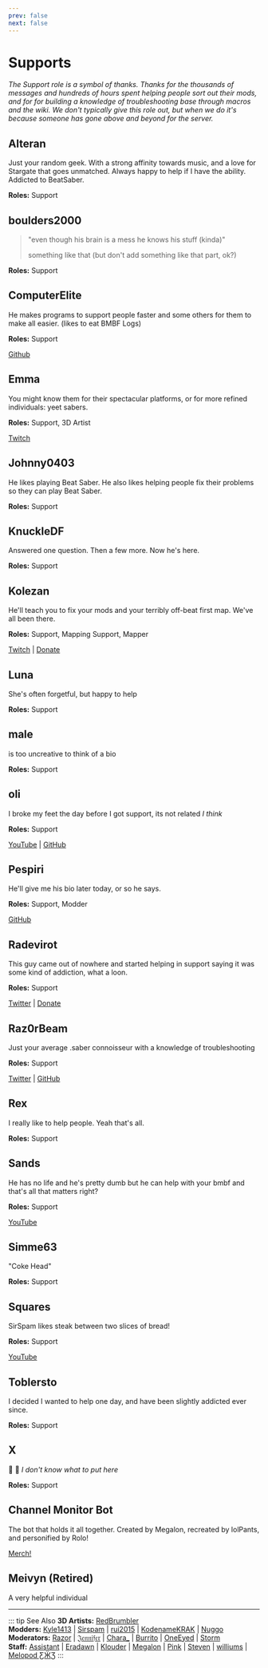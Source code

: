 ```yaml
---
prev: false
next: false
---
```


# Supports

_The Support role is a symbol of thanks. Thanks for the thousands of messages and hundreds of hours spent helping people
sort out their mods, and for for building a knowledge of troubleshooting base through macros and the wiki. We don't typically
give this role out, but when we do it's because someone has gone above and beyond for the server._

## Alteran

Just your random geek. With a strong affinity towards music, and a love for Stargate that goes unmatched.
Always happy to help if I have the ability.  
Addicted to BeatSaber.

**Roles:** Support

## boulders2000

> "even though his brain is a mess he knows his stuff (kinda)"
>
> something like that (but don't add something like that part, ok?)

**Roles:** Support

## ComputerElite

He makes programs to support people faster and some others for them to make all easier. (likes to eat BMBF Logs)

**Roles:** Support

[Github](https://github.com/ComputerElite/)

## Emma

You might know them for their spectacular platforms, or for more refined individuals: yeet sabers.

**Roles:** Support, 3D Artist

[Twitch](https://www.twitch.tv/therealkleinba)

## Johnny0403

He likes playing Beat Saber. He also likes helping people fix their problems so they can play Beat Saber.

**Roles:** Support

## KnuckleDF

Answered one question. Then a few more. Now he's here.

**Roles:** Support

## Kolezan

He'll teach you to fix your mods and your terribly off-beat first map. We've all been there.

**Roles:** Support, Mapping Support, Mapper

[Twitch](https://www.twitch.tv/kolezan) | [Donate](https://paypal.me/kolezan)

## Luna

She's often forgetful, but happy to help

**Roles:** Support

## male

is too uncreative to think of a bio

**Roles:** Support

## oli

I broke my feet the day before I got support, its not related _I think_

**Roles:** Support

[YouTube](https://www.youtube.com/@gikmo8246) | [GitHub](https://github.com/oli-ctrl)

## Pespiri

He'll give me his bio later today, or so he says.

**Roles:** Support, Modder

[GitHub](https://github.com/pespiri)

## Radevirot

This guy came out of nowhere and started helping in support saying it was some kind of addiction, what a loon.

**Roles:** Support

[Twitter](https://twitter.com/Radevirot) | [Donate](https://paypal.me/Radevirot)

## Raz0rBeam

Just your average .saber connoisseur with a knowledge of troubleshooting

**Roles:** Support

[Twitter](https://www.twitter.com/Raz0rBeam) | [GitHub](https://www.github.com/Raz0rBeam)

## Rex

I really like to help people. Yeah that's all.

**Roles:** Support

## Sands

He has no life and he's pretty dumb but he can help with your bmbf and that's all that matters right?

**Roles:** Support

[YouTube](https://www.youtube.com/channel/UCiZEAQOgVABYs1-u3psPezg)

## Simme63

"Coke Head"

**Roles:** Support

## Squares

SirSpam likes steak between two slices of bread!

**Roles:** Support

[YouTube](https://www.youtube.com/channel/UCaQ7PLj4AqGHZnqQVjc_XBQ)

## Toblersto

I decided I wanted to help one day, and have been slightly addicted ever since.

**Roles:** Support

## X

🐸 🎉 _I don't know what to put here_

**Roles:** Support

## Channel Monitor Bot

The bot that holds it all together.
Created by Megalon, recreated by lolPants, and personified by Rolo!

[Merch!](https://www.redbubble.com/people/megalon-gaming/portfolio)

## Meivyn (Retired)

A very helpful individual

---

::: tip See Also
**3D Artists:** [RedBrumbler](./3d-artists.md#redbrumbler)  
**Modders:** [Kyle1413](./modders.md#kyle1413) | [Sirspam](./modders.md#sirspam) | [rui2015](./moderators.md#rui2015) |
[KodenameKRAK](./modders.md#kodenamekrak) | [Nuggo](./modders.md#nuggo)  
**Moderators:** [Razor](./moderators.md#razor) | [𝔍𝔢𝔫𝔫𝔦𝔣𝔢𝔯](./moderators.md#jennifer-retired)
| [Chara\_](./moderators.md#chara-retired) | [Burrito](./moderators.md#burrito)
| [OneEyed](./moderators.md#oneeyed-retired) | [Storm](./moderators.md#storm)  
**Staff:** [Assistant](./staff.md#assistant-retired) | [Eradawn](./staff.md#eradawn) | [Klouder](./staff.md#klouder-retired)
| [Megalon](./staff.md#megalon) | [Pink](./staff.md#pink) | [Steven](./staff.md#steven-🎀) | [williums](./staff.md#williums)
| [Melopod ƸӜƷ](./staff.md#melopod-ƹжʒ)
:::
